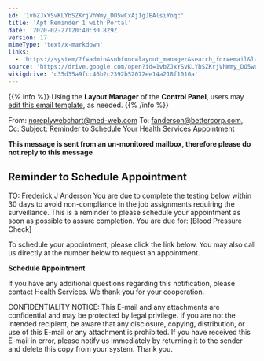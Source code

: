 ```yaml
---
id: '1vbZJxYSvKLYbSZKrjVhWmy_DO5wCxAjIgJEAlsiYoqc'
title: 'Apt Reminder 1 with Portal'
date: '2020-02-27T20:40:30.829Z'
version: 17
mimeType: 'text/x-markdown'
links:
  - 'https://system/?f=admin&subfunc=layout_manager&search_for=email&layout_search=Go&opp=edit&doc_type=EAPTR&old_module=Email&old_name=Apt+Reminder+1+with+Portal&active=0'
source: 'https://drive.google.com/open?id=1vbZJxYSvKLYbSZKrjVhWmy_DO5wCxAjIgJEAlsiYoqc'
wikigdrive: 'c35d35a9fcc46b2c2392b52072ee14a218f1010a'
---
```





{{% info %}}
Using the **Layout Manager** of the **Control Panel**, users may [edit this email template](https://system/?f=admin&subfunc=layout_manager&search_for=email&layout_search=Go&opp=edit&doc_type=EAPTR&old_module=Email&old_name=Apt+Reminder+1+with+Portal&active=0), as needed.
{{% /info %}}



From: noreplywebchart@med-web.com
To: fanderson@bettercorp.com,
Cc:
Subject: Reminder to Schedule Your Health Services Appointment

****This message is sent from an un-monitored mailbox, therefore please do not reply to this message****

## Reminder to Schedule Appointment


TO: Frederick J Anderson
You are due to complete the testing below within 30 days to avoid non-compliance in the job assignments requiring the surveillance.
This is a reminder to please schedule your appointment as soon as possible to assure completion.
You are due for:
[Blood Pressure Check]

To schedule your appointment, please click the link below. You may also call us directly at the number below to request an appointment.

**Schedule Appointment**

If you have any additional questions regarding this notification, please contact Health Services.
We thank you for your cooperation.


CONFIDENTIALITY NOTICE: This E-mail and any attachments are confidential and may be protected by legal privilege. If you are not the intended recipient, be aware that any disclosure, copying, distribution, or use of this E-mail or any attachment is prohibited. If you have received this E-mail in error, please notify us immediately by returning it to the sender and delete this copy from your system. Thank you.
